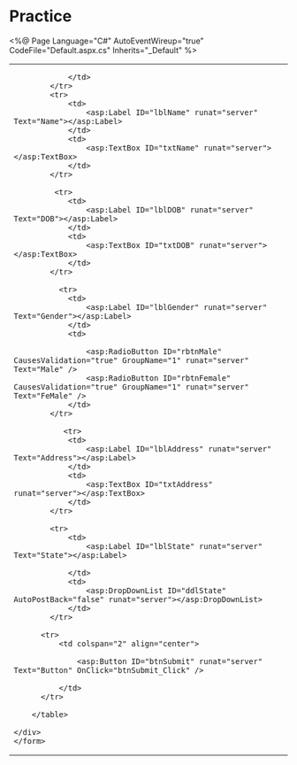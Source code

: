 # Practice
<%@ Page Language="C#" AutoEventWireup="true" CodeFile="Default.aspx.cs" Inherits="_Default" %>

<!DOCTYPE html>

<html xmlns="http://www.w3.org/1999/xhtml">
<head runat="server">
    <title></title>
</head>
<body>
    <form id="form1" runat="server">
    <div>
        <table>
            <tr>
                <td>
                    <asp:Label ID="lblHeader" runat="server" Text="Employee Screen"></asp:Label>

                </td>
            </tr>
            <tr>
                <td>
                    <asp:Label ID="lblName" runat="server" Text="Name"></asp:Label>
                </td>
                <td>
                    <asp:TextBox ID="txtName" runat="server"></asp:TextBox>
                </td>
            </tr>

             <tr>
                <td>
                    <asp:Label ID="lblDOB" runat="server" Text="DOB"></asp:Label>
                </td>
                <td>
                    <asp:TextBox ID="txtDOB" runat="server"></asp:TextBox>
                </td>
            </tr>

              <tr>
                <td>
                    <asp:Label ID="lblGender" runat="server" Text="Gender"></asp:Label>
                </td>
                <td>
                  
                    <asp:RadioButton ID="rbtnMale"  CausesValidation="true" GroupName="1" runat="server" Text="Male" />
                    <asp:RadioButton ID="rbtnFemale" CausesValidation="true" GroupName="1" runat="server" Text="FeMale" />
                </td>
            </tr>

               <tr>
                <td>
                    <asp:Label ID="lblAddress" runat="server" Text="Address"></asp:Label>
                </td>
                <td>
                    <asp:TextBox ID="txtAddress" runat="server"></asp:TextBox>
                </td>
            </tr>

            <tr>
                <td>
                    <asp:Label ID="lblState" runat="server" Text="State"></asp:Label>

                </td>
                <td>
                    <asp:DropDownList ID="ddlState" AutoPostBack="false" runat="server"></asp:DropDownList>
                </td>
            </tr>

          <tr>
              <td colspan="2" align="center">
                
                  <asp:Button ID="btnSubmit" runat="server" Text="Button" OnClick="btnSubmit_Click" />
                
              </td>
          </tr>

        </table>
    
    </div>
    </form>
</body>
</html>

